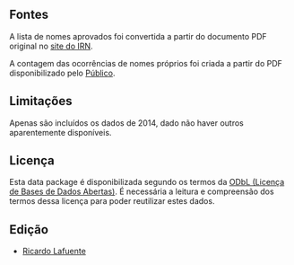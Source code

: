
Fontes
------

A lista de nomes aprovados foi convertida a partir do documento PDF original no
[site do IRN](http://www.irn.mj.pt/sections/irn/a_registral/registos-centrais/docs-da-nacionalidade/vocabulos-admitidos-e/).

A contagem das ocorrências de nomes próprios foi criada a partir do PDF disponibilizado pelo [Público](http://www.publico.pt/ficheiros/detalhe/lista-completa-dos-nomes-registados-em-2014-20150105-203813).


Limitações
----------

Apenas são incluídos os dados de 2014, dado não haver outros aparentemente
disponíveis.


Licença
-------

Esta data package é disponibilizada segundo os termos da [ODbL (Licença de
Bases de Dados Abertas)](http://opendatacommons.org/licenses/odbl/). É
necessária a leitura e compreensão dos termos dessa licença para poder
reutilizar estes dados.


Edição
------

* [Ricardo Lafuente](http://twitter.com/rlaf)

